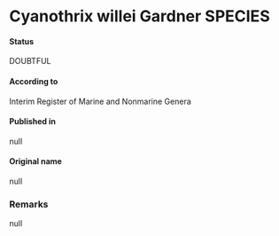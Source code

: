 Cyanothrix willei Gardner SPECIES
=======

#### Status
DOUBTFUL

#### According to
Interim Register of Marine and Nonmarine Genera

#### Published in
null

#### Original name
null

### Remarks
null